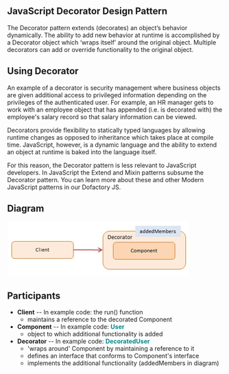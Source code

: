 ## JavaScript Decorator Design Pattern


The Decorator pattern extends (decorates) an object’s behavior dynamically. The ability to add new behavior at runtime is accomplished by a Decorator object which ‘wraps itself’ around the original object. Multiple decorators can add or override functionality to the original object.

## Using Decorator
An example of a decorator is security management where business objects are given additional access to privileged information depending on the privileges of the authenticated user. For example, an HR manager gets to work with an employee object that has appended (i.e. is decorated with) the employee's salary record so that salary information can be viewed.

Decorators provide flexibility to statically typed languages by allowing runtime changes as opposed to inheritance which takes place at compile time. JavaScript, however, is a dynamic language and the ability to extend an object at runtime is baked into the language itself.

For this reason, the Decorator pattern is less relevant to JavaScript developers. In JavaScript the Extend and Mixin patterns subsume the Decorator pattern. You can learn more about these and other Modern JavaScript patterns in our Dofactory JS.

## Diagram

<img src="https://github.com/thuankok/design-pattern/blob/main/assets/Decorator.jpg" alt="logo">

## Participants

<ul>
    <li>
      <b>Client</b> -- In example code: the run() function
      <ul>
        <li>maintains a reference to the decorated Component</li>
      </ul>
    </li>
    <li>
      <b>Component</b> -- In example code: <b style="color:#088;">User</b>
      <ul>
        <li>object to which additional functionality is added</li>
      </ul>
    </li>
    <li>
      <b>Decorator</b> -- In example code: <b style="color:#088;">DecoratedUser</b>
      <ul>
        <li>'wraps around' Component by maintaining a reference to it</li>
        <li>defines an interface that conforms to Component's interface</li>
        <li>implements the additional functionality (addedMembers in diagram)</li>
      </ul>
    </li>
  </ul>